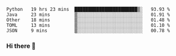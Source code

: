 <!--START_SECTION:waka-->
```text
Python   19 hrs 23 mins  ███████████████████████▒░   93.93 % 
Java     23 mins         ▒░░░░░░░░░░░░░░░░░░░░░░░░   01.91 % 
Other    18 mins         ▒░░░░░░░░░░░░░░░░░░░░░░░░   01.48 % 
TOML     13 mins         ▒░░░░░░░░░░░░░░░░░░░░░░░░   01.10 % 
JSON     9 mins          ▒░░░░░░░░░░░░░░░░░░░░░░░░   00.78 % 
```
<!--END_SECTION:waka-->

### Hi there 👋

<!--
**DnC275/DnC275** is a ✨ _special_ ✨ repository because its `README.md` (this file) appears on your GitHub profile.

Here are some ideas to get you started:

- 🔭 I’m currently working on ...
- 🌱 I’m currently learning ...
- 👯 I’m looking to collaborate on ...
- 🤔 I’m looking for help with ...
- 💬 Ask me about ...
- 📫 How to reach me: ...
- 😄 Pronouns: ...
- ⚡ Fun fact: ...
-->
